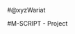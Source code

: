 #@xyzWariat

#M-SCRIPT - Project

<!---
xyzWariat/xyzWariat is a ✨ special ✨ repository because its `README.md` (this file) appears on your GitHub profile.
You can click the Preview link to take a look at your changes.
--->
